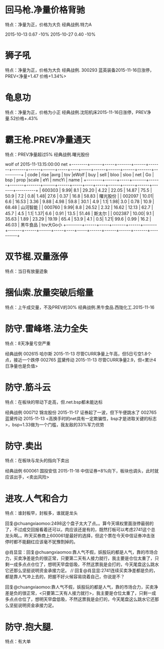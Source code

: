# 回马枪.净量价格背驰

特点：净量为正，价格为大负
经典战例.特力A

2015-10-13  0.67 -10%
2015-10-27  0.40 -10%

# 狮子吼

特点：净量为正，价格为大负
经典战例. 300293	蓝英装备2015-11-16日涨停，PREV<净量+1.47 价格+1.34%>

# 龟息功

特点：净量为正，价格为小正
经典战例.沈阳机床2015-11-16日涨停，PREV净量.52价格+.43%

# 霸王枪.PREV净量通天

特点：PREV净量超过5%
经典战例.曙光股份

wolf of 2015-11-13.15:00:00 net
+--------+------+-----+-------+------+-------+-------+------+------+-----+----+-----+------+------+------+-------+----------+
| code   | rise |avrg | tov   |eWolf | buy   | sell  | bloo | sloo | net | Go | bsp | prop |scale | eYi  | nmcYi | name     |
+--------+------+-----+-------+------+-------+-------+------+------+-----+----+-----+------+------+------+-------+----------+
| 600303 |  9.99| 8.1 | 29.20 | 4.22 | 22.05 | 14.87 | 75.5 | 50.9 | 7.2 | 0.8| 1.48| 27.6 | 0.37 | 16.8 | 58.83 | 曙光股份 |
| 002097 | 10.01| 6.6 | 16.53 | 3.36 |  9.88 |  4.98 | 59.8 | 30.1 | 4.9 | 1.1| 1.98|  3.0 | 0.78 | 10.9 | 68.48 | 山河智能 |
| 000760 |  9.99| 8.8 | 26.52 | 2.32 | 16.62 | 12.13 | 62.7 | 45.7 | 4.5 | 1.1| 1.37|  6.6 | 0.91 | 13.5 | 51.46 | 斯太尔   |
| 002387 | 10.00| 9.1 | 35.63 | 1.89 | 23.29 | 19.19 | 65.4 | 53.9 | 4.1 | 0.5| 1.21| 99.6 | 0.99 | 16.2 | 46.03 | 黑牛食品 | tov大Go小
+--------+------+-----+-------+------+-------+-------+------+------+-----+----+-----+------+------+------+-------+----------+

# 双节棍.双量涨停

特点：当日有放量迹象

# 捆仙索.放量突破后缩量

特点：上午成交量，不及PREV的30%
经典战例.黑牛食品.西陇化工.2015-11-16

# 防守.雷峰塔.法力全失

特点：8天净量亏空严重

经典战例
002615	哈尔斯    2015-11-13 尽管CURR净量上午高，但5日亏空1.8个点，接近一个跌停
002765	蓝黛传动  2015-11-13 尽管CURR净量2.9，但<累计4日净量也是负值>

# 防守.筋斗云

特点：在板块的带动下走高，但.net.bsp都未能达标

经典战例
000712	锦龙股份  2015-11-17 证券起了一波，但下午便跳水了
002765	蓝黛传动  2015-11-13 <高换手时的net具有一定欺骗性，bsp才是进取关键的标志>，bsp=1.33做为一个门槛，我友敌的33%军力优势

# 防守.卖出

特点：在板块与龙头的指向下卖出

经典战例
600061	国投安信 2015-11-18 中信证券+8%向下，板块也调头，此时就应该出手，<卖出风险>

# 进攻.人气和合力

特点：谁封板早，封板多，谁就是龙头

回复@chuangxiaomoo:2498这个盘子太大了点。。算今天填权里面涨停最弱的了，不过成交回报看着还可以，肉应该还是有的，既然打板可以考虑2741这个总龙头啊。。昨天买券商上600061是最好的选择，但这个票在今天中信证券冲击涨停时都不能翻红应该毫不犹豫割掉的。

@肖显显：回复@chuangxiaomoo:靠人气不假，妖股玩的都是人气，靠的市场合力，买卖净差是负的很正常，只要第二天有人接力就行，我主要是仓位太重了，只剩一成多点点仓位了，想明天早盘低吸，不然这票我是会打的，今天尾盘这么跳水它还那么坚挺说明资金承接力足。 // 回复@肖显显:2741连续买卖净差都是负的，都是靠人气冲上去的，把握不好火候容易烧着自己，你说是不？

回复@chuangxiaomoo:靠人气不假，妖股玩的都是人气，靠的市场合力，买卖净差是负的很正常，<只要第二天有人接力就行>，我主要是仓位太重了，只剩一成多点点仓位了，想明天早盘低吸，不然这票我是会打的，今天尾盘这么跳水它还那么坚挺说明资金承接力足。

# 防守.抱大腿.

特点：有大单


